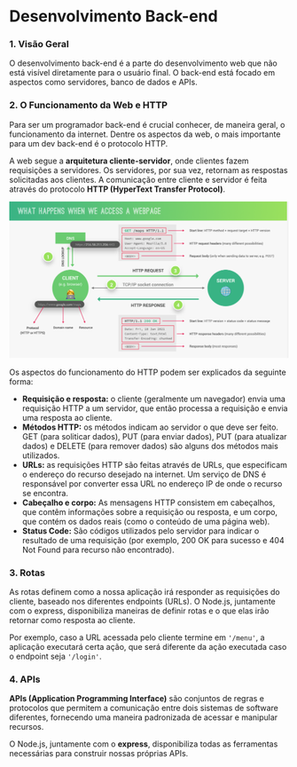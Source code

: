 # Desenvolvimento Back-end

### 1. Visão Geral

O desenvolvimento back-end é a parte do desenvolvimento web que não está visível diretamente para o usuário final. O back-end está focado em aspectos como servidores, banco de dados e APIs. 

### 2. O Funcionamento da Web e HTTP

Para ser um programador back-end é crucial conhecer, de maneira geral, o funcionamento da internet. Dentre os aspectos da web, o mais importante para um dev back-end é o protocolo HTTP. 

A web segue a **arquitetura cliente-servidor**, onde clientes fazem requisições a servidores. Os servidores, por sua vez, retornam as respostas solicitadas aos clientes. A comunicação entre cliente e servidor é feita através do protocolo **HTTP (HyperText Transfer Protocol)**. 

![funcionamento da web](./imagens/web-http.png)

Os aspectos do funcionamento do HTTP podem ser explicados da seguinte forma: 
- **Requisição e resposta:** o cliente (geralmente um navegador) envia uma requisição HTTP a um servidor, que então processa a requisição e envia uma resposta ao cliente.
- **Métodos HTTP:** os métodos indicam ao servidor o que deve ser feito. GET (para soliticar dados), PUT (para enviar dados), PUT (para atualizar dados) e DELETE (para remover dados) são alguns dos métodos mais utilizados.
- **URLs:** as requisições HTTP são feitas através de URLs, que especificam o endereço do recurso desejado na internet. Um serviço de DNS é responsável por converter essa URL no endereço IP de onde o recurso se encontra.
- **Cabeçalho e corpo:** As mensagens HTTP consistem em cabeçalhos, que contêm informações sobre a requisição ou resposta, e um corpo, que contém os dados reais (como o conteúdo de uma página web).
- **Status Code:** São códigos utilizados pelo servidor para indicar o resultado de uma requisição (por exemplo, 200 OK para sucesso e 404 Not Found para recurso não encontrado).

### 3. Rotas

As rotas definem como a nossa aplicação irá responder as requisições do cliente, baseado nos diferentes endpoints (URLs). O Node.js, juntamente com o express, disponibiliza maneiras de definir rotas e o que elas irão retornar como resposta ao cliente.

Por exemplo, caso a URL acessada pelo cliente termine em `'/menu'`, a aplicação executará certa ação, que será diferente da ação executada caso o endpoint seja `'/login'`.

### 4. APIs

**APIs (Application Programming Interface)** são conjuntos de regras e protocolos que permitem a comunicação entre dois sistemas de software diferentes, fornecendo uma maneira padronizada de acessar e manipular recursos. 

O Node.js, juntamente com o **express**, disponibiliza todas as ferramentas necessárias para construir nossas próprias APIs.   


